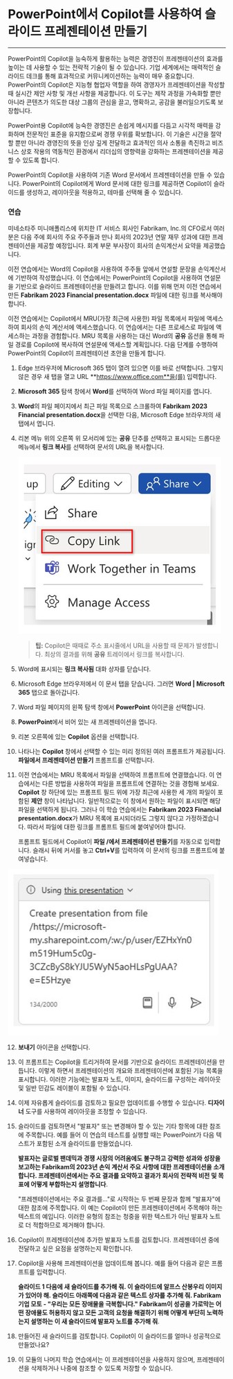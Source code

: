 
# PowerPoint에서 Copilot를 사용하여 슬라이드 프레젠테이션 만들기
---
PowerPoint의 Copilot을 능숙하게 활용하는 능력은 경영진이 프레젠테이션의 효과를 높이는 데 사용할 수 있는 전략적 기술이 될 수 있습니다. 기업 세계에서는 매력적인 슬라이드 데크를 통해 효과적으로 커뮤니케이션하는 능력이 매우 중요합니다. PowerPoint의 Copilot은 지능형 협업자 역할을 하여 경영자가 프레젠테이션을 작성할 때 실시간 제안 사항 및 개선 사항을 제공합니다. 이 도구는 제작 과정을 가속화할 뿐만 아니라 콘텐츠가 의도한 대상 그룹의 관심을 끌고, 명확하고, 공감을 불러일으키도록 보장합니다.

PowerPoint용 Copilot에 능숙한 경영진은 손쉽게 메시지를 다듬고 시각적 매력을 강화하며 전문적인 표준을 유지함으로써 경쟁 우위를 확보합니다. 이 기술은 시간을 절약할 뿐만 아니라 경영진의 뜻을 인상 깊게 전달하고 효과적인 의사 소통을 촉진하고 비즈니스 상호 작용의 역동적인 환경에서 리더십의 영향력을 강화하는 프레젠테이션을 제공할 수 있도록 합니다.

PowerPoint의 Copilot을 사용하여 기존 Word 문서에서 프레젠테이션을 만들 수 있습니다. PowerPoint의 Copilot에게 Word 문서에 대한 링크를 제공하면 Copilot이 슬라이드를 생성하고, 레이아웃을 적용하고, 테마를 선택해 줄 수 있습니다.

### 연습

미네소타주 미니애폴리스에 위치한 IT 서비스 회사인 Fabrikam, Inc.의 CFO로서 여러분은 다음 주에 회사의 주요 주주들과 만나 회사의 2023년 연말 재무 성과에 대한 프레젠테이션을 제공할 예정입니다. 회계 부문 부사장이 회사의 손익계산서 요약을 제공했습니다.

이전 연습에서는 Word의 Copilot을 사용하여 주주들 앞에서 연설할 문장을 손익계산서에 기반하여 작성했습니다. 이 연습에서는 PowerPoint의 Copilot을 사용하여 연설문을 기반으로 슬라이드 프레젠테이션을 만들려고 합니다. 이를 위해 먼저 이전 연습에서 만든 **Fabrikam 2023 Financial presentation.docx** 파일에 대한 링크를 복사해야 합니다.

이전 연습에서는 Copilot에서 MRU(가장 최근에 사용한) 파일 목록에서 파일에 액세스하여 회사의 손익 계산서에 액세스했습니다. 이 연습에서는 다른 프로세스로 파일에 액세스하는 과정을 경험합니다. MRU 목록을 사용하는 대신 Word의 **공유** 옵션을 통해 파일 경로를 Copilot에 복사하여 연설문에 액세스할 계획입니다. 다음 단계를 수행하여 PowerPoint의 Copilot이 프레젠테이션 초안을 만들게 합니다.

1.  Edge 브라우저에 Microsoft 365 탭이 열려 있으면 이를 바로 선택합니다. 그렇지 않은 경우 새 탭을 열고 URL **https://www.office.com**을(를) 입력합니다.
2.  **Microsoft 365** 탐색 창에서 **Word**를 선택하여 Word 파일 페이지를 엽니다.
3.  **Word**의 파일 페이지에서 최근 파일 목록으로 스크롤하여 **Fabrikam 2023 Financial presentation.docx**을 선택한 다음, Microsoft Edge 브라우저의 새 탭에서 엽니다.
4.  리본 메뉴 위의 오른쪽 위 모서리에 있는 **공유** 단추를 선택하고 표시되는 드롭다운 메뉴에서 **링크 복사**를 선택하여 문서의 URL을 복사합니다.
    
    ![강조 표시된 공유 메뉴와 링크 복사 옵션을 보여주는 스크린샷.](../media/share-menu-with-copy-link-9fd1c60a.png)
    
    
     > **팁:** Copilot은 때때로 주소 표시줄에서 URL을 사용할 때 문제가 발생합니다. 최상의 결과를 위해 **공유** 트레이에서 링크를 복사합니다.

5.  Word에 표시되는 **링크 복사됨** 대화 상자를 닫습니다.
6.  Microsoft Edge 브라우저에서 이 문서 탭을 닫습니다. 그러면 **Word \| Microsoft 365** 탭으로 돌아갑니다.
7.  Word 파일 페이지의 왼쪽 탐색 창에서 **PowerPoint** 아이콘을 선택합니다.
8.  **PowerPoint**에서 비어 있는 새 프레젠테이션을 엽니다.
9.  리본 오른쪽에 있는 **Copilot** 옵션을 선택합니다.
10. 나타나는 **Copilot** 창에서 선택할 수 있는 미리 정의된 여러 프롬프트가 제공됩니다. **파일에서 프레젠테이션 만들기** 프롬프트를 선택합니다.
11. 이전 연습에서는 MRU 목록에서 파일을 선택하여 프롬프트에 연결했습니다. 이 연습에서는 다른 방법을 사용하여 파일을 프롬프트에 연결하는 것을 경험해 보세요. **Copilot** 창 하단에 있는 프롬프트 필드 위에 가장 최근에 사용한 세 개의 파일이 포함된 **제안** 창이 나타납니다. 일반적으로는 이 창에서 원하는 파일이 표시되면 해당 파일을 선택하게 됩니다. 그러나 이 학습 연습에서는 **Fabrikam 2023 Financial presentation.docx**가 MRU 목록에 표시되더라도 그렇지 않다고 가정하겠습니다. 따라서 파일에 대한 링크를 프롬프트 필드에 붙여넣어야 합니다.
    
    프롬프트 필드에서 Copilot이 **파일 /에서 프레젠테이션 만들기**를 자동으로 입력합니다. 슬래시 뒤에 커서를 놓고 **Ctrl+V**를 입력하여 이 문서의 링크를 프롬프트에 붙여넣습니다.
    
 ![파일 프롬프트에서 프레젠테이션 만들기와 파일 링크가 있는 PowerPoint의 Copilot 프롬프트 필드를 보여주는 스크린샷.](../media/copilot-ppt-prompt-with-file-link-690f74ed.png)
    
12. **보내기** 아이콘을 선택합니다.
13. 이 프롬프트는 Copilot을 트리거하여 문서를 기반으로 슬라이드 프레젠테이션을 만듭니다. 이렇게 하면서 프레젠테이션의 개요와 프레젠테이션에 포함된 기능 목록을 표시합니다. 이러한 기능에는 발표자 노트, 이미지, 슬라이드를 구성하는 레이아웃 및 일반 민감도 레이블이 포함될 수 있습니다.
14. 이제 자유롭게 슬라이드를 검토하고 필요한 업데이트를 수행할 수 있습니다. **디자이너** 도구를 사용하여 레이아웃을 조정할 수 있습니다.
15. 슬라이드를 검토하면서 "발표자" 또는 변경해야 할 수 있는 기타 항목에 대한 참조에 주목합니다. 예를 들어 이 연습의 테스트를 실행할 때는 PowerPoint가 다음 텍스트가 포함된 소개 슬라이드를 만들었습니다.
    
    **발표자는 글로벌 팬데믹과 경쟁 시장의 어려움에도 불구하고 강력한 성과와 성장을 보고하는 Fabrikam의 2023년 손익 계산서 주요 사항에 대한 프레젠테이션을 소개합니다. 프레젠테이션에서는 주요 결과를 요약하고 결과가 회사의 전략적 비전 및 목표에 어떻게 부합하는지 설명합니다**.
    
    "프레젠테이션에서는 주요 결과를..."로 시작하는 두 번째 문장과 함께 "발표자"에 대한 참조에 주목합니다. 이 예는 Copilot이 만든 프레젠테이션에서 주목해야 하는 텍스트의 예입니다. 이러한 유형의 참조는 청중을 위한 텍스트가 아닌 발표자 노트로 더 적합하므로 제거해야 합니다.
16. Copilot이 프레젠테이션에 추가한 발표자 노트를 검토합니다. 프레젠테이션 중에 전달하고 싶은 요점을 설명하는지 확인합니다.
17. Copilot을 사용해 프레젠테이션을 업데이트해 봅니다. 예를 들어 다음과 같은 프롬프트를 입력합니다.
    
    **슬라이드 1 다음에 새 슬라이드를 추가해 줘. 이 슬라이드에 알프스 산봉우리 이미지가 있어야 해. 슬라이드 아래쪽에 다음과 같은 텍스트 상자를 추가해 줘. Fabrikam 기업 모토 - "우리는 모든 장애물을 극복합니다." Fabrikam이 성공을 가로막는 어떤 장애물도 허용하지 않고 모든 고객의 요청을 해결하기 위해 어떻게 부단히 노력하는지 설명하는 이 새 슬라이드에 발표자 노트를 추가해 줘**.
18. 만들어진 새 슬라이드를 검토합니다. Copilot이 이 슬라이드를 얼마나 성공적으로 만들었나요?
19. 이 모듈의 나머지 학습 연습에서는 이 프레젠테이션을 사용하지 않으며, 프레젠테이션을 삭제하거나 나중에 참조할 수 있도록 저장할 수 있습니다.
